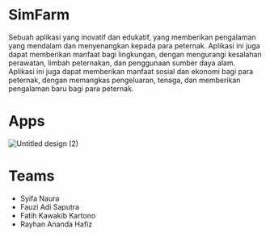 # SimFarm
Sebuah aplikasi yang inovatif dan edukatif, yang memberikan pengalaman yang mendalam dan menyenangkan kepada para peternak. Aplikasi ini juga dapat memberikan manfaat bagi lingkungan, dengan mengurangi kesalahan perawatan, limbah peternakan, dan penggunaan sumber daya alam. Aplikasi ini juga dapat memberikan manfaat sosial dan ekonomi bagi para peternak, dengan memangkas pengeluaran, tenaga, dan memberikan pengalaman baru bagi para peternak.

# Apps

![Untitled design (2)](https://github.com/fauzihub13/SimFarm/assets/120323608/1f7aa336-f9aa-4b56-a141-cd8ac899ea25)

# Teams
- Syifa Naura
- Fauzi Adi Saputra
- Fatih Kawakib Kartono
- Rayhan Ananda Hafiz

